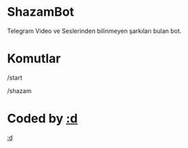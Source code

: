 # ShazamBot
Telegram Video ve Seslerinden bilinmeyen şarkıları bulan bot. 

# Komutlar

/start

/shazam

# Coded by [:d]("https://t.me/mmagneto")
[:d](https://t.me/mmagneto)
